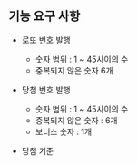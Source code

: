 ## 기능 요구 사항

-   로또 번호 발행

    -   숫자 범위 : 1 ~ 45사이의 수
    -   중복되지 않은 숫자 6개

-   당첨 번호 발행

    -   숫자 범위 : 1 ~ 45사이의 수
    -   중복되지 않은 숫자 : 6개
    -   보너스 숫자 : 1개

-   당첨 기준

